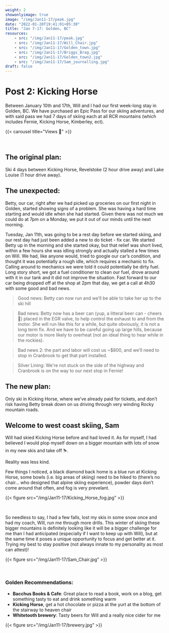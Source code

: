 ```yaml
---
weight: 2
showonlyimage: true
image: "/img/Jan11-17/peak.jpg"
date: "2022-01-20T19:41:01+05:30"
title: "Jan 7-17: Golden, BC"
resources:
    - src: "/img/Jan11-17/peak.jpg"
    - src: "/img/Jan11-17/Will_Chair.jpg"
    - src: "/img/Jan11-17/Golden_town.jpg"
    - src: "/img/Jan11-17/Briggs_Brag.jpg"
    - src: "/img/Jan11-17/Golden_town2.jpg"
    - src: "/img/Jan11-17/Sam_journalling.jpg"
draft: false
---
```


# Post 2: Kicking Horse

Between January 10th and 17th, Will and I had our first week-long stay in Golden, BC. We have purchased an Epic Pass for our skiing adventures, and with said pass we had 7 days of skiing each at all RCR mountains (which includes Fernie, Kicking Horse, Kimberley, ect). 

{{< carousel title="Views 👀" >}}

&nbsp;
&nbsp;


## The original plan: 
Ski 4 days between Kicking Horse, Revelstoke (2 hour drive away) and Lake Louise (1 hour drive away). 

## The unexpected: 
Betty, our car, right after we had picked up groceries on our first night in Golden, started showing signs of a problem. She was having a hard time starting and would idle when she had started. Given there was not much we could do at 7pm on a Monday, we put it out of our minds until the next morning. 

Tuesday, Jan 11th, was going to be a rest day before we started skiing, and our rest day had just been added a new to do ticket - fix car. We started Betty up in the morning and she started okay, but that relief was short lived, within a few hours she was idling strongly and actually stalled a few times on Will. We had, like anyone would, tried to google our car’s condition, and thought it was potentially a rough idle, which requires a mechanic to fix. Calling around to mechanics we were told it could potentially be dirty fuel. Long story short, we got a fuel conditioner to clean our fuel, drove around with it in our tank and it did not improve the situation. Fast forward to our car being dropped off at the shop at 2pm that day, we get a call at 4h30 with some good and bad news. 

> Good news: Betty can now run and we’ll be able to take her up to the ski hill 


> Bad news: Betty now has a beer can (yup, a litteral beer can - cheers 🍻) placed in the EGR valve, to help control the exhaust to and from the motor. She will run like this for a while, but quite obviously, it is not a long term fix. And we have to be careful going up large hills, because our motor is more likely to overheat (not an ideal thing to hear while in the rockies). 


> Bad news 2: the part and labor will cost us ~$800, and we’ll need to stop in Cranbrook to get that part installed. 

> Silver Lining: We're not stuck on the side of the highway and Cranbrook is on the way to our next stop in Fernie!

## The new plan: 
Only ski in Kicking Horse, where we’ve already paid for tickets, and don’t risk having Betty break down on us driving through very winding Rocky mountain roads. 

## Welcome to west coast skiing, Sam 

Will had skied Kicking Horse before and had loved it. As for myself, I had believed I would plop myself down on a bigger mountain with lots of snow in my new skis and take off ⛷. 

Reality was less kind. 

Few things I noticed, a black diamond back home is a blue run at Kicking Horse, some bowls (i.e. big areas of skiing) need to be hiked to (there’s no chair… who designed that alpine skiing experience), powder days don’t come around that often, and fog is very prevelant. 

{{< figure src="/img/Jan11-17/Kicking_Horse_fog.jpg" >}}

&nbsp;

So needless to say, I had a few falls, lost my skis in some snow once and had my coach, Will, run me through more drills. This winter of skiing these bigger mountains is definitely looking like it will be a bigger challenge for me than I had anticipated (especially if I want to keep up with Will), but at the same time it poses a unique opportunity to focus and get better at it. Trying my best to stay positive (not always innate to my personality as most can attest)! 

{{< figure src="/img/Jan11-17/Sam_Chair.jpg" >}}

&nbsp;

### Golden Recommendations: 

* **Bacchus Books & Cafe**: Great place to read a book, work on a blog, get something tasty to eat and drink something warm
* **Kicking Horse**, get a hot chocolate or pizza at the yurt at the bottom of the stairway to heaven chair 
* **Whitetooth brewery**: Tasty beers for Will and a really nice cider for me

{{< figure src="/img/Jan11-17/brewery.jpg" >}}

